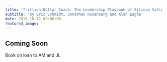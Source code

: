 ```yaml
---
title: 'Trillion Dollar Coach: The Leadership Playbook of Silicon Valley\'s Bill Campbell'
subtitle: 'by Eric Schmidt, Jonathan Rosenberg and Alan Eagle'
date: 2019-10-12 09:00:00
featured_image: ''
---
```


## Coming Soon

Book on loan to AM and JL